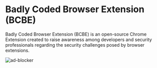# Badly Coded Browser Extension (BCBE)
Badly Coded Browser Extension (BCBE) is an open-source Chrome Extension created to raise awareness among developers and security professionals regarding the security challenges posed by browser extensions.

![ad-blocker](https://github.com/infosecak/BCBE/assets/70256749/c6e45eef-28ce-43d8-b98e-04d66f1f6f26)
